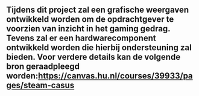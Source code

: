 Tijdens dit project zal een grafische weergaven ontwikkeld worden om de opdrachtgever te voorzien van inzicht in het gaming gedrag.
Tevens zal er een hardwarecomponent ontwikkeld worden die hierbij ondersteuning zal bieden. 
Voor verdere details kan de volgende bron geraadpleegd worden:https://canvas.hu.nl/courses/39933/pages/steam-casus
-